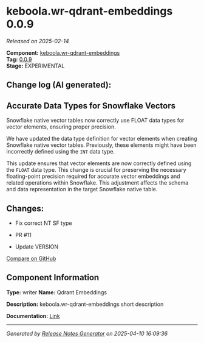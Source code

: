 #  keboola.wr-qdrant-embeddings 0.0.9

_Released on 2025-02-14_

**Component:** [keboola.wr-qdrant-embeddings](https://github.com/keboola/component-embeddings-v2)  
**Tag:** [0.0.9](https://github.com/keboola/component-embeddings-v2/releases/tag/0.0.9)  
**Stage:** EXPERIMENTAL


## Change log (AI generated):
## Accurate Data Types for Snowflake Vectors
Snowflake native vector tables now correctly use FLOAT data types for vector elements, ensuring proper precision.

We have updated the data type definition for vector elements when creating Snowflake native vector tables. Previously, these elements might have been incorrectly defined using the `INT` data type.

This update ensures that vector elements are now correctly defined using the `FLOAT` data type. This change is crucial for preserving the necessary floating-point precision required for accurate vector embeddings and related operations within Snowflake. This adjustment affects the schema and data representation in the target Snowflake native table.



## Changes:



- Fix correct NT SF type 




- PR #11 




- Update VERSION 





[Compare on GitHub](https://github.com/keboola/component-embeddings-v2/compare/0.0.8...0.0.9)



## Component Information
**Type:** writer
**Name:** Qdrant Embeddings

**Description:** keboola.wr-qdrant-embeddings short description


**Documentation:** [Link](https://github.com/keboola/component-embeddings-v2/blob/master/README.md)



---
_Generated by [Release Notes Generator](https://github.com/keboola/release-notes-generator)
on 2025-04-10 16:09:36_